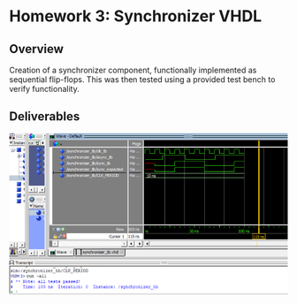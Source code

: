 # Homework 3: Synchronizer VHDL

## Overview
Creation of a synchronizer component, functionally implemented as sequential flip-flops. This was then tested using a provided test bench to verify functionality.

## Deliverables

![A screenshot of a awesome working program](assets/Kirkland_Homework03.png)
